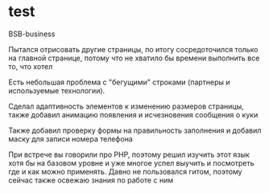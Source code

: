 # test
BSB-business

Пытался отрисовать другие страницы, по итогу сосредоточился только на главной странице, потому что не хватило бы времени выполнить все то, что хотел

Есть небольшая проблема с "бегущими" строками (партнеры и используемые технологии).

Сделал адаптивность элементов к изменению размеров страницы, также добавил анимацию появления и исчезновения сообщения о куки

Также добавил проверку формы на правильность заполнения и добавил маску для записи номера телефона

При встрече вы говорили про PHP, поэтому решил изучить этот язык хотя бы на базовом уровне и уже многое успел выучить и посмотреть где и как можно применять. Давно не пользовался гитом, поэтому сейчас также освежаю знания по работе с ним
